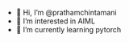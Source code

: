 - 👋 Hi, I’m @prathamchintamani
- 👀 I’m interested in AIML
- 🌱 I’m currently learning pytorch


<!---
prathamchintamani/prathamchintamani is a ✨ special ✨ repository because its `README.md` (this file) appears on your GitHub profile.
You can click the Preview link to take a look at your changes.
--->
